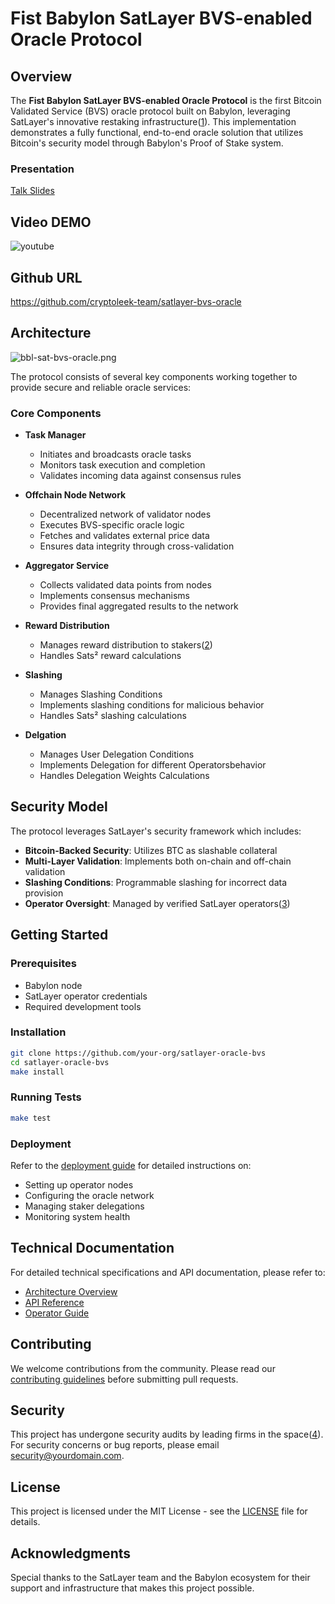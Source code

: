 # Fist Babylon SatLayer BVS-enabled Oracle Protocol

## Overview

The **Fist Babylon SatLayer BVS-enabled Oracle Protocol** is the first Bitcoin Validated Service (BVS) oracle protocol built on Babylon, leveraging SatLayer's innovative restaking infrastructure([1](https://docs.satlayer.xyz/)). This implementation demonstrates a fully functional, end-to-end oracle solution that utilizes Bitcoin's security model through Babylon's Proof of Stake system.

### Presentation
[Talk Slides](https://cryptoleek-team.github.io/awesome-presentations/bvs-oracle.html)

## Video DEMO

![youtube](https://youtu.be/6AAucuG32oA)

## Github URL
[https://github.com/cryptoleek-team/satlayer-bvs-oracle
](https://github.com/cryptoleek-team/satlayer-bvs-oracle)
## Architecture

![bbl-sat-bvs-oracle.png](https://cdn.dorahacks.io/static/files/1930a18e4ed85788203dbae49e6b6327.png)

The protocol consists of several key components working together to provide secure and reliable oracle services:

### Core Components

- **Task Manager**
  - Initiates and broadcasts oracle tasks
  - Monitors task execution and completion
  - Validates incoming data against consensus rules

- **Offchain Node Network**
  - Decentralized network of validator nodes
  - Executes BVS-specific oracle logic
  - Fetches and validates external price data
  - Ensures data integrity through cross-validation

- **Aggregator Service**
  - Collects validated data points from nodes
  - Implements consensus mechanisms
  - Provides final aggregated results to the network

- **Reward Distribution**
  - Manages reward distribution to stakers([2](https://docs.satlayer.xyz/restakers/sats))
  - Handles Sats² reward calculations

- **Slashing**
  - Manages Slashing Conditions
  - Implements slashing conditions for malicious behavior
  - Handles Sats² slashing calculations

- **Delgation**
  - Manages User Delegation Conditions
  - Implements Delegation for different Operatorsbehavior
  - Handles Delegation Weights Calculations

## Security Model

The protocol leverages SatLayer's security framework which includes:

- **Bitcoin-Backed Security**: Utilizes BTC as slashable collateral
- **Multi-Layer Validation**: Implements both on-chain and off-chain validation
- **Slashing Conditions**: Programmable slashing for incorrect data provision
- **Operator Oversight**: Managed by verified SatLayer operators([3](https://docs.satlayer.xyz/overview/satlayer-architecture))

## Getting Started

### Prerequisites

- Babylon node
- SatLayer operator credentials
- Required development tools

### Installation

```bash
git clone https://github.com/your-org/satlayer-oracle-bvs
cd satlayer-oracle-bvs
make install
```

### Running Tests

```bash
make test
```

### Deployment

Refer to the [deployment guide](./deployment.md) for detailed instructions on:
- Setting up operator nodes
- Configuring the oracle network
- Managing staker delegations
- Monitoring system health

## Technical Documentation

For detailed technical specifications and API documentation, please refer to:
- [Architecture Overview](./docs/architecture.md)
- [API Reference](./docs/api.md)
- [Operator Guide](./docs/operator.md)

## Contributing

We welcome contributions from the community. Please read our [contributing guidelines](./CONTRIBUTING.md) before submitting pull requests.

## Security

This project has undergone security audits by leading firms in the space([4](https://docs.satlayer.xyz/security/audits)). For security concerns or bug reports, please email security@yourdomain.com.

## License

This project is licensed under the MIT License - see the [LICENSE](LICENSE) file for details.

## Acknowledgments

Special thanks to the SatLayer team and the Babylon ecosystem for their support and infrastructure that makes this project possible.
